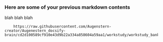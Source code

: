 ### Here are some of your previous markdown contents
blah blah blah

```pdf
	https://raw.githubusercontent.com/Augenstern-creator/Augenestern_docsify-brain/cd2d100589cf910e43d9b22a334a858604a59aa1/workstudy/workstudy_bank/%E9%93%B6%E8%A1%8C%E6%B3%95%E5%BE%8B%E6%B3%95%E8%A7%84%E5%BF%85%E5%A4%87%E7%99%BE%E6%9D%A1.pdf
```